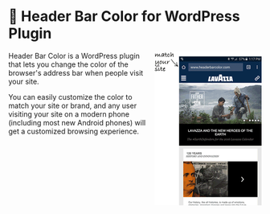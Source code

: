 # :art: Header Bar Color for WordPress Plugin

<img src="https://raw.githubusercontent.com/TalAter/header-bar-color-for-wordpress/master/public/img/header-bar-color-samples.gif" align="right" alt="Sample header bar colors" title="Sample header bar colors">

Header Bar Color is a WordPress plugin that lets you change the color of the browser's address bar when people visit your site.

You can easily customize the color to match your site or brand, and any user visiting your site on a modern phone (including most new Android phones) will get a customized browsing experience.

